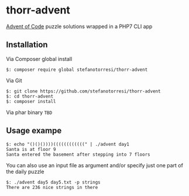 # thorr-advent
[Advent of Code](http://adventofcode.com/) puzzle solutions wrapped in a PHP7 CLI app

## Installation

Via Composer global install

```shell
$: composer require global stefanotorresi/thorr-advent
```

Via Git

```shell
$: git clone https://github.com/stefanotorresi/thorr-advent
$: cd thorr-advent
$: composer install
```

Via phar binary
`TBD`

## Usage exampe

```shell
$: echo "()()())))((((((((((((" | ./advent day1
Santa is at floor 9
Santa entered the basement after stepping into 7 floors
```
You can also use an input file as argument and/or specify just one part of the daily puzzle

```shell
$: ./advent day5 day5.txt -p strings 
There are 236 nice strings in there
```


